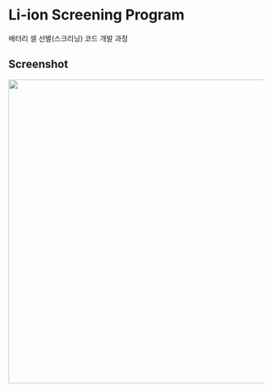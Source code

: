 # Li-ion Screening Program
 배터리 셀 선별(스크리닝) 코드 개발 과정

Screenshot
----------------------------

<div>
<img width= "600" src = "https://user-images.githubusercontent.com/55575160/104563551-210fe780-568d-11eb-81ac-ca3df4ad4c4f.png">
</div>
